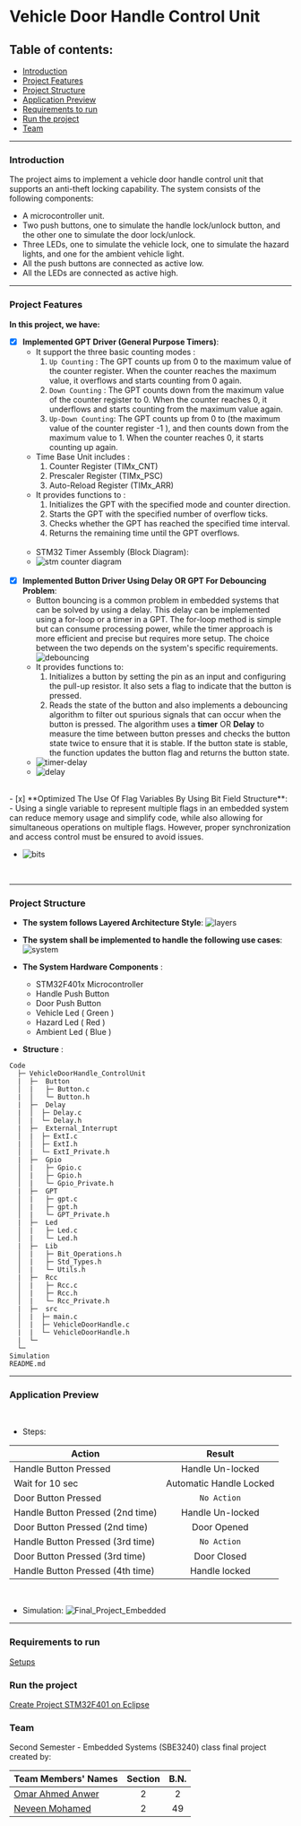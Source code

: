 # Vehicle Door Handle Control Unit

## Table of contents:
- [Introduction](#introduction)
- [Project Features](#project-features)
- [Project Structure](#project-structure)
- [Application Preview](#Application-preview)
- [Requirements to run](#Requirements-to-run)
- [Run the project](#Run-the-project)
- [Team]()

***
### Introduction

The project aims to implement a vehicle door handle control unit that supports an anti-theft locking capability. The system consists 
of the following components:
   - A microcontroller unit.
   - Two push buttons, one to simulate the handle lock/unlock button, and the other one to simulate the door lock/unlock. 
   - Three LEDs, one to simulate the vehicle lock, one to simulate the hazard lights, and one for the ambient vehicle light.
   - All the push buttons are connected as active low.
   - All the LEDs are connected as active high.
     
***
### Project Features

**In this project, we have:**
- [x] **Implemented GPT Driver (General Purpose Timers)**:
  - It support the three basic counting modes :
      1. `Up Counting`     : The GPT counts up from 0 to the maximum value of the counter register. When the counter reaches the 
                              maximum value, it overflows and starts counting from 0 again.
      2. `Down Counting`   : The GPT counts down from the maximum value of the counter register to 0. When the counter reaches 0, it 
                              underflows and starts counting from the maximum value again. 
      3. `Up-Down Counting`: The GPT counts up from 0 to (the maximum value of the counter register -1 ), and then counts down from the maximum 
                              value to 1. When the counter reaches 0, it starts counting up again.
         <br>
   - Time Base Unit includes :
      1.  Counter Register (TIMx_CNT)
      2.  Prescaler Register (TIMx_PSC)
      3.  Auto-Reload Register (TIMx_ARR)
         <br>
   - It provides functions to :
      1.  Initializes the GPT with the specified mode and counter direction.
      2.  Starts the GPT with the specified number of overflow ticks.
      3.  Checks whether the GPT has reached the specified time interval.
      4.  Returns the remaining time until the GPT overflows.
      <br> 
   - STM32 Timer Assembly (Block Diagram):
   - ![stm counter diagram](https://github.com/omaranwar21/Vehicle-door-handle-CU/assets/94166833/552de5cc-d0df-48bc-8ce3-130a76971bfc)
   <br>
- [x] **Implemented Button Driver Using Delay OR GPT For Debouncing Problem**:
  - Button bouncing is a common problem in embedded systems that can be solved by using a delay. This delay can be implemented using a for-loop 
    or a timer in a GPT. The for-loop method is simple but can consume processing power, while the timer approach is more efficient and precise 
    but requires more setup. The choice between the two depends on the system's specific requirements.
    ![debouncing](https://github.com/omaranwar21/Vehicle-door-handle-CU/assets/94166833/495f651a-0e26-402e-8738-a76ce9a0e4df)
  - It provides functions to:
     1. Initializes a button by setting the pin as an input and configuring the pull-up resistor. It also sets a flag to indicate that the button 
        is pressed.
     2. Reads the state of the button and also implements a debouncing algorithm to filter out spurious signals that can occur when the button is 
        pressed. The algorithm uses a **timer** OR **Delay** to measure the time between button presses and checks the button state twice to 
        ensure that it is stable. If the button state is stable, the function updates the button  flag and returns the button state.   
  - ![timer-delay](https://github.com/omaranwar21/Vehicle-door-handle-CU/assets/94166833/18d1349a-a7c7-478c-a3ce-a7d119af351e)
  - ![delay](https://github.com/omaranwar21/Vehicle-door-handle-CU/assets/94166833/bba9454d-013e-4b66-92f7-48dda989ed78)
      
<br>   
- [x] **Optimized The Use Of Flag Variables By Using Bit Field Structure**:
  - Using a single variable to represent multiple flags in an embedded system can reduce memory usage and simplify code, while also allowing for 
    simultaneous operations on multiple flags. However, proper synchronization and access control must be ensured to avoid issues.
    
  - ![bits](https://github.com/omaranwar21/Vehicle-door-handle-CU/assets/94166833/31c9d56f-ee91-4d47-b47b-f8ac923aef14)
   <br>

***
### Project Structure

- **The system follows Layered Architecture Style**:
  ![layers](https://github.com/omaranwar21/Vehicle-door-handle-CU/assets/94166833/73500759-4c90-41b2-8991-2675331aeaf0)


- **The system shall be implemented to handle the following use cases**:
  ![system](https://github.com/omaranwar21/Vehicle-door-handle-CU/assets/94166833/a192ff48-1264-4c14-8f41-4301ff52ecca)


- **The System Hardware Components** :
  - STM32F401x Microcontroller
  - Handle Push Button
  - Door Push Button
  - Vehicle Led ( Green )
  - Hazard Led  ( Red )
  - Ambient Led ( Blue )

- **Structure** :
```
Code
  ├─ VehicleDoorHandle_ControlUnit
  |  ├─  Button
  │  |   ├─ Button.c 
  |  │   └─ Button.h
  |  ├─  Delay
  |  │  ├─ Delay.c 
  │  |  └─ Delay.h
  |  ├─  External_Interrupt
  │  |  ├─ ExtI.c
  |  │  ├─ ExtI.h
  │  |  └─ ExtI_Private.h
  |  ├─  Gpio
  │  |   ├─ Gpio.c
  │  |   ├─ Gpio.h
  │  |   └─ Gpio_Private.h
  |  ├─  GPT
  │  |   ├─ gpt.c 
  │  |   ├─ gpt.h
  │  |   └─ GPT_Private.h
  |  ├─  Led
  │  |   ├─ Led.c 
  │  |   └─ Led.h
  |  ├─  Lib
  │  |   ├─ Bit_Operations.h 
  │  |   ├─ Std_Types.h
  │  |   └─ Utils.h
  |  ├─  Rcc
  │  |   ├─ Rcc.c 
  │  |   ├─ Rcc.h
  │  |   └─ Rcc_Private.h
  |  ├─  src
  │  |  ├─ main.c 
  │  |  ├─ VehicleDoorHandle.c
  |  |  └─ VehicleDoorHandle.h
  |  └─
  └─    
Simulation
README.md
```
***
### Application Preview
<br>

- Steps:

| Action                            | Result                     |
|-----------------------------------|:--------------------------:|
|Handle Button Pressed              |  Handle Un-locked          | 
|Wait for 10 sec                    |  Automatic Handle Locked   | 
|Door   Button Pressed              |  `No Action`               | 
|Handle Button Pressed (2nd time)   |  Handle Un-locked          | 
|Door   Button Pressed (2nd time)   |  Door Opened               | 
|Handle Button Pressed (3rd time)   |  `No Action`               | 
|Door   Button Pressed (3rd time)   |  Door Closed               | 
|Handle Button Pressed (4th time)   |  Handle locked             | 
<br>

- Simulation:
![Final_Project_Embedded](https://github.com/omaranwar21/Vehicle-door-handle-CU/assets/94166833/75c308a2-dcc0-458f-a70b-243d7791c526)


***
### Requirements to run 
[Setups](https://github.com/omaranwar21/Vehicle-door-handle-CU/files/11805849/Setups.pdf)

### Run the project
[Create Project STM32F401 on Eclipse](https://github.com/omaranwar21/Vehicle-door-handle-CU/files/11805837/Create.Project.Stm.on.eclipse.pdf)

### Team

Second Semester - Embedded Systems  (SBE3240) class final project created by:

| Team Members' Names                                  | Section | B.N. |
|------------------------------------------------------|:-------:|:----:|
| [Omar Ahmed Anwer](https://github.com/omaranwar21)   |    2    |  2   |
| [Neveen Mohamed](https://github.com/NeveenMohamed)   |    2    |  49  |
